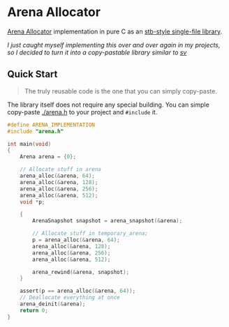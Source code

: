 # Arena Allocator

[Arena Allocator](https://en.wikipedia.org/wiki/Region-based_memory_management) implementation in pure C as an [stb-style single-file library](https://github.com/nothings/stb).

*I just caught myself implementing this over and over again in my projects, so I decided to turn it into a copy-pastable library similar to [sv](http://github.com/tsoding/sv)*

## Quick Start

> The truly reusable code is the one that you can simply copy-paste.

The library itself does not require any special building. You can simple copy-paste [./arena.h](./arena.h) to your project and `#include` it.

```c
#define ARENA_IMPLEMENTATION
#include "arena.h"

int main(void)
{
    Arena arena = {0};

    // Allocate stuff in arena
    arena_alloc(&arena, 64);
    arena_alloc(&arena, 128);
    arena_alloc(&arena, 256);
    arena_alloc(&arena, 512);
    void *p;

    {
        ArenaSnapshot snapshot = arena_snapshot(&arena);

        // Allocate stuff in temporary_arena;
        p = arena_alloc(&arena, 64);
        arena_alloc(&arena, 128);
        arena_alloc(&arena, 256);
        arena_alloc(&arena, 512);

        arena_rewind(&arena, snapshot);
    }

    assert(p == arena_alloc(&arena, 64));
    // Deallocate everything at once
    arena_deinit(&arena);
    return 0;
}
```
